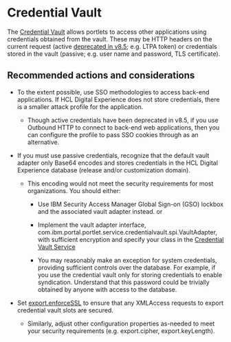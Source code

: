 # Credential Vault

The [Credential Vault](https://help.hcltechsw.com/digital-experience/8.5/plan/plan_credvault.html) allows portlets to access other applications using credentials obtained from the vault. These may be HTTP headers on the current request (active [deprecated in v8.5](https://help.hcltechsw.com/digital-experience/8.5/reference/intr_depc.html); e.g. LTPA token) or credentials stored in the vault (passive; e.g. user name and password, TLS certificate).

## Recommended actions and considerations 


- To the extent possible, use SSO methodologies to access back-end applications. If HCL Digital Experience does not store credentials, there is a smaller attack profile for the application.

    - Though active credentials have been deprecated in v8.5, if you use Outbound HTTP to connect to back-end web applications, then you can configure the profile to pass SSO cookies through as an alternative.

- If you must use passive credentials, recognize that the default vault adapter only Base64 encodes and stores credentials in the HCL Digital Experience database (release and/or customization domain).

    - This encoding would not meet the security requirements for most organizations. You should either:
        - Use IBM Security Access Manager Global Sign-on (GSO) lockbox and the associated vault adapter instead.
        or

        - Implement the vault adapter interface, com.ibm.portal.portlet.service.credentialvault.spi.VaultAdapter, with sufficient encryption and specify your class in the [Credential Vault Service](https://help.hcltechsw.com/digital-experience/8.5/admin-system/srvcfgref_cred_vault.html)

        - You may reasonably make an exception for system credentials, providing sufficient controls over the database. For example, if you use the credential vault only for storing credentials to enable syndication. Understand that this password could be trivially obtained by anyone with access to the database.

- Set [export.enforceSSL](https://help.hcltechsw.com/digital-experience/8.5/admin-system/srvcfgref_cred_vault.html) to ensure that any XMLAccess requests to export credential vault slots are secured.

    - Similarly, adjust other configuration properties as-needed to meet your security requirements (e.g. export.cipher, export.keyLength).